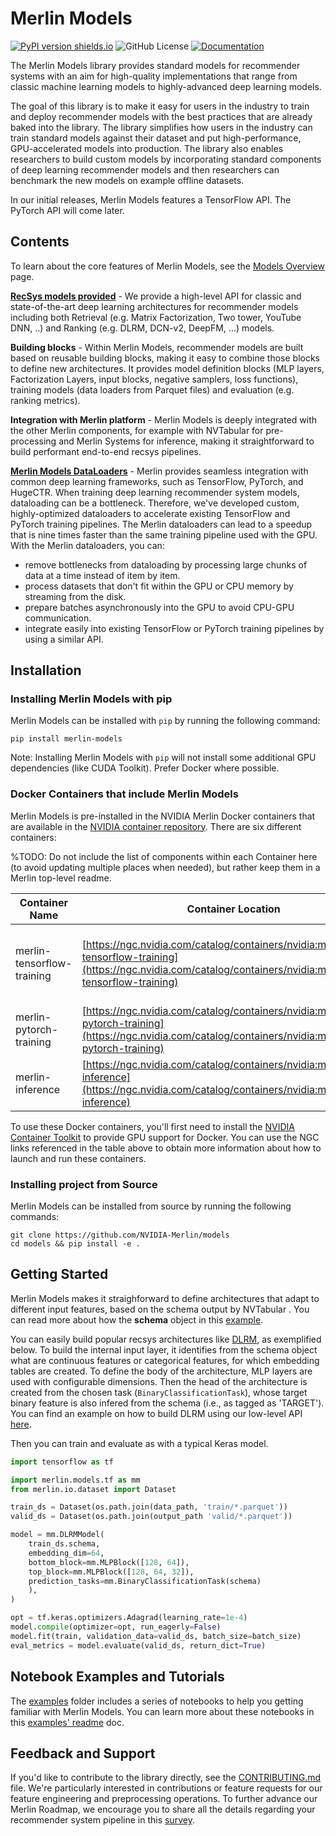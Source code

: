 # Merlin Models 
[![PyPI version shields.io](https://img.shields.io/pypi/v/merlin-models.svg)](https://pypi.python.org/pypi/merlin-models/)
![GitHub License](https://img.shields.io/github/license/NVIDIA-Merlin/models)
[![Documentation](https://img.shields.io/badge/documentation-blue.svg)](https://nvidia-merlin.github.io/models/main/)

The Merlin Models library provides standard models for recommender systems with an aim for high-quality implementations
that range from classic machine learning models to highly-advanced deep learning models.

The goal of this library is to make it easy for users in the industry to train and deploy recommender models with the best
practices that are already baked into the library. The library simplifies how users in the industry can train standard models against their dataset and put high-performance, GPU-accelerated models into production. The library also enables researchers to build custom
models by incorporating standard components of deep learning recommender models and then researchers can benchmark the new models on
example offline
datasets.

In our initial releases, Merlin Models features a TensorFlow API. The PyTorch API will come later.

## Contents

To learn about the core features of Merlin Models, see the [Models Overview](docs/source/models_overview.md) page.

**[RecSys models provided](https://nvidia-merlin.github.io/models/main/models_overview.html)** - We provide a high-level API for classic and state-of-the-art deep learning architectures for recommender models including both Retrieval (e.g. Matrix Factorization, Two tower, YouTube DNN, ..) and Ranking (e.g. DLRM, DCN-v2, DeepFM, ...) models.

**Building blocks** - Within Merlin Models, recommender models are built based on reusable building blocks, making it easy to combine those blocks to define new architectures. It provides model definition blocks (MLP layers, Factorization Layers, input blocks, negative samplers, loss functions), training models (data loaders from Parquet files) and evaluation (e.g. ranking metrics).

**Integration with Merlin platform** - Merlin Models is deeply integrated with the other Merlin components, for example with NVTabular for pre-processing and Merlin Systems for inference, making it straightforward to build performant end-to-end recsys pipelines.

**[Merlin Models DataLoaders](https://nvidia-merlin.github.io/models/main/api.html#loader-utility-functions)** - Merlin provides seamless integration with common deep learning frameworks, such as TensorFlow, PyTorch, and HugeCTR. When training deep learning recommender system models, dataloading can be a bottleneck. Therefore, we've developed custom, highly-optimized dataloaders to accelerate existing TensorFlow and PyTorch training pipelines. The Merlin dataloaders can lead to a speedup that is nine times faster than the same training pipeline used with the GPU. With the Merlin dataloaders, you can:
- remove bottlenecks from dataloading by processing large chunks of data at a time instead of item by item.
- process datasets that don't fit within the GPU or CPU memory by streaming from the disk.
- prepare batches asynchronously into the GPU to avoid CPU-GPU communication.
- integrate easily into existing TensorFlow or PyTorch training pipelines by using a similar API.
## Installation

### Installing Merlin Models with pip

Merlin Models can be installed with `pip` by running the following command:
```shell
pip install merlin-models
```
Note: Installing Merlin Models with `pip` will not install some additional GPU dependencies (like CUDA Toolkit). Prefer Docker where possible.

### Docker Containers that include Merlin Models

Merlin Models is pre-installed in the NVIDIA Merlin Docker containers that are available in the [NVIDIA container repository](https://ngc.nvidia.com/catalog/containers/nvidia:merlin). There are six different containers:


%TODO: Do not include the list of components within each Container here (to avoid updating multiple places when needed), but rather keep them in a Merlin top-level readme.
<!-- prettier-ignore-start -->

| Container Name             | Container Location | Functionality |
| -------------------------- | ------------------ | ------------- |
| merlin-tensorflow-training | [https://ngc.nvidia.com/catalog/containers/nvidia:merlin:merlin-tensorflow-training](https://ngc.nvidia.com/catalog/containers/nvidia:merlin:merlin-tensorflow-training) | Transformers4Rec, NVTabular, TensorFlow, and HugeCTR Tensorflow Embedding plugin |
| merlin-pytorch-training    | [https://ngc.nvidia.com/catalog/containers/nvidia:merlin:merlin-pytorch-training](https://ngc.nvidia.com/catalog/containers/nvidia:merlin:merlin-pytorch-training)    | Transformers4Rec, NVTabular and PyTorch
| merlin-inference           | [https://ngc.nvidia.com/catalog/containers/nvidia:merlin:merlin-inference](https://ngc.nvidia.com/catalog/containers/nvidia:merlin:merlin-inference)           | Transformers4Rec, NVTabular, PyTorch, and Triton Inference |  |


<!-- prettier-ignore-end -->

To use these Docker containers, you'll first need to install the [NVIDIA Container Toolkit](https://github.com/NVIDIA/nvidia-docker) to provide GPU support for Docker. You can use the NGC links referenced in the table above to obtain more information about how to launch and run these containers.

### Installing project from Source

Merlin Models can be installed from source by running the following commands: 
```
git clone https://github.com/NVIDIA-Merlin/models
cd models && pip install -e .
```
<!-- Need core benefits, Common use cases, or Highlights -->

## Getting Started
Merlin Models makes it straighforward to define architectures that adapt to different input features, based on the schema output by NVTabular . You can read more about how the **schema** object in this [example](https://github.com/NVIDIA-Merlin/models/blob/main/examples/02-Merlin-Models-and-NVTabular-applying-to-your-own-dataset.ipynb).

You can easily build popular recsys architectures like [DLRM](http://arxiv.org/abs/1906.00091), as exemplified below. To build the internal input layer, it identifies from the schema object what are continuous features or categorical features, for which embedding tables are created. To define the body of the architecture, MLP layers are used with configurable dimensions. Then the head of the architecture is created from the chosen task (`BinaryClassificationTask`), whose target binary feature is also infered from the schema (i.e., as tagged as 'TARGET'). You can find an example on how to build DLRM using our low-level API [here](https://nvidia-merlin.github.io/models/main/models_overview.html#deep-learning-recommender-model).

Then you can train and evaluate as with a typical Keras model.

```python
import tensorflow as tf

import merlin.models.tf as mm
from merlin.io.dataset import Dataset

train_ds = Dataset(os.path.join(data_path, 'train/*.parquet'))
valid_ds = Dataset(os.path.join(output_path 'valid/*.parquet'))

model = mm.DLRMModel(
    train_ds.schema,
    embedding_dim=64,
    bottom_block=mm.MLPBlock([128, 64]),
    top_block=mm.MLPBlock([128, 64, 32]),
    prediction_tasks=mm.BinaryClassificationTask(schema)
    ),
)

opt = tf.keras.optimizers.Adagrad(learning_rate=1e-4)
model.compile(optimizer=opt, run_eagerly=False)
model.fit(train, validation_data=valid_ds, batch_size=batch_size)
eval_metrics = model.evaluate(valid_ds, return_dict=True)
```



<!--
## Sample Notebooks

* Link to each notebook directory when #190 is merged.
-->

## Notebook Examples and Tutorials
The [examples](https://github.com/NVIDIA-Merlin/models/tree/main/examples) folder includes a series of notebooks to help you getting familiar with Merlin Models. You can learn more about these notebooks in this [examples' readme](https://github.com/NVIDIA-Merlin/models/tree/main/examples#merlin-models-example-notebooks) doc.


## Feedback and Support

If you'd like to contribute to the library directly, see the [CONTRIBUTING.md](CONTRIBUTING.md) file.
We're particularly interested in contributions or feature requests for our feature engineering and preprocessing operations.
To further advance our Merlin Roadmap, we encourage you to share all the details regarding your recommender system pipeline in this [survey](https://developer.nvidia.com/merlin-devzone-survey).

<!-- TODO
If you're interested in learning more about how Merlin Models works, see our documentation.
We also have API documentation that outlines the specifics of the available calls within the library.
-->